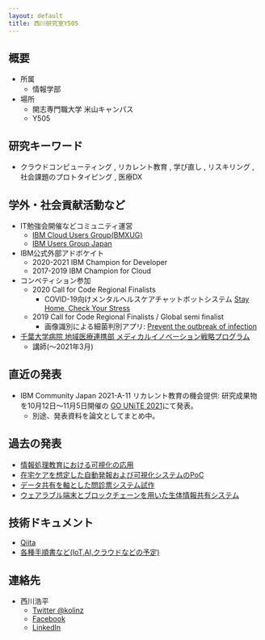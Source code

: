 ```yaml
---
layout: default
title: 西川研究室Y505
---
```


## 概要
- 所属
    - 情報学部
- 場所
    - 開志専門職大学 米山キャンパス
    - Y505
    
## 研究キーワード
- クラウドコンピューティング , リカレント教育 , 学び直し , リスキリング , 社会課題のプロトタイピング , 医療DX

## 学外・社会貢献活動など
- IT勉強会開催などコミュニティ運営
    - [IBM Cloud Users Group(BMXUG)](https://bmxug.connpass.com/)
    - [IBM Users Group Japan](https://iugc.connpass.com/)
- IBM公式外部アドボケイト
    - 2020-2021 IBM Champion for Developer
    - 2017-2019 IBM Champion for Cloud
- コンペティション参加
    - 2020 Call for Code Regional Finalists
         - COVID-19向けメンタルヘルスケアチャットボットシステム [Stay Home, Check Your Stress](https://github.com/kolinz/stayhome-checkyourstress/blob/master/README-ja.md)
    - 2019 Call for Code Regional Finalists / Global semi finalist
         - 画像識別による細菌判別アプリ: [Prevent the outbreak of infection](https://github.com/kolinz/Prevent-Outbreaks-of-Infection)
- [千葉大学病院 地域医療連携部 メディカルイノベーション戦略プログラム](https://www.ho.chiba-u.ac.jp/chiiki/medicalinovation/)
    - 講師(～2021年3月)

## 直近の発表
- IBM Community Japan 2021-A-11 リカレント教育の機会提供: 研究成果物を10月12日～11月5日開催の [GO UNiTE 2021](https://community.ibm.com/community/user/japan/events/event-description?CalendarEventKey=2f4aa2c4-fd56-4117-86f2-03edeaedd7c4&CommunityKey=7777a681-adc0-4486-820a-f67b0dfde91b&Home=%2Fcommunity%2Fuser%2Fjapan%2Fevents%2Fevent-description)にて発表。
  - 別途、発表資料を論文としてまとめ中。

## 過去の発表
- [情報処理教育における可視化の応用](https://www.jstage.jst.go.jp/article/jvs1990/26/Supplement1/26_Supplement1_233/_article/-char/ja/)
- [在宅ケアを想定した自動発報および可視化システムのPoC](http://gcmwso.web.fc2.com/pdf/forum06/forum06_1500.pdf)
- [データ共有を軸とした問診票システム試作](http://gcmwso.web.fc2.com/pdf/gcm16/gcm16_1445.pdf)
- [ウェアラブル端末とブロックチェーンを用いた生体情報共有システム](http://gcmwso.web.fc2.com/pdf/gcm15/gcm15_1530.pdf)

## 技術ドキュメント
- [Qiita](https://qiita.com/kolinz)
- [各種手順書など(IoT,AI,クラウドなどの予定)](https://kolinz.github.io/docs/)

## 連絡先
- 西川浩平
    - [Twitter @kolinz](https://twitter.com/kolinz)
    - [Facebook](https://www.facebook.com/kohei.nishikawa)
    - [LinkedIn](https://www.linkedin.com/in/kouhei-nishikawa/)
